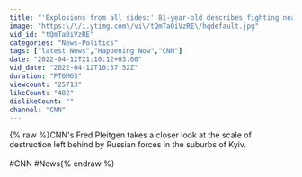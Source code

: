 ```yaml
---
title: "'Explosions from all sides:' 81-year-old describes fighting near Kyiv"
image: "https:\/\/i.ytimg.com\/vi\/tQmTa0iVzRE\/hqdefault.jpg"
vid_id: "tQmTa0iVzRE"
categories: "News-Politics"
tags: ["latest News","Happening Now","CNN"]
date: "2022-04-12T21:10:12+03:00"
vid_date: "2022-04-12T10:37:52Z"
duration: "PT6M6S"
viewcount: "25713"
likeCount: "482"
dislikeCount: ""
channel: "CNN"
---
```

{% raw %}CNN's Fred Pleitgen takes a closer look at the scale of destruction left behind by Russian forces in the suburbs of Kyiv.<br /><br />#CNN #News{% endraw %}
